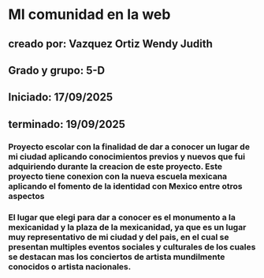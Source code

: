 # MI comunidad en la web
## creado por: **Vazquez Ortiz Wendy Judith**
## Grado y grupo: 5-D
## Iniciado: 17/09/2025
## terminado: 19/09/2025

### Proyecto escolar con la finalidad de dar a conocer un lugar de mi ciudad aplicando conocimientos previos y nuevos que fui adquiriendo durante la creacion de este proyecto. Este proyecto tiene conexion con la nueva escuela mexicana aplicando el fomento de la identidad con Mexico entre otros aspectos

### El lugar que elegi para dar a conocer es el monumento a la mexicanidad y la plaza de la mexicanidad, ya que es un lugar muy representativo de mi ciudad y del pais, en el cual se presentan multiples eventos sociales y culturales de los cuales se destacan mas los conciertos de artista mundilmente conocidos o artista nacionales.

